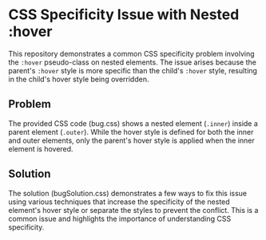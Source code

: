# CSS Specificity Issue with Nested :hover

This repository demonstrates a common CSS specificity problem involving the `:hover` pseudo-class on nested elements.  The issue arises because the parent's `:hover` style is more specific than the child's `:hover` style, resulting in the child's hover style being overridden.

## Problem

The provided CSS code (bug.css) shows a nested element (`.inner`) inside a parent element (`.outer`).  While the hover style is defined for both the inner and outer elements, only the parent's hover style is applied when the inner element is hovered.

## Solution

The solution (bugSolution.css) demonstrates a few ways to fix this issue using various techniques that increase the specificity of the nested element's hover style or separate the styles to prevent the conflict.  This is a common issue and highlights the importance of understanding CSS specificity.
